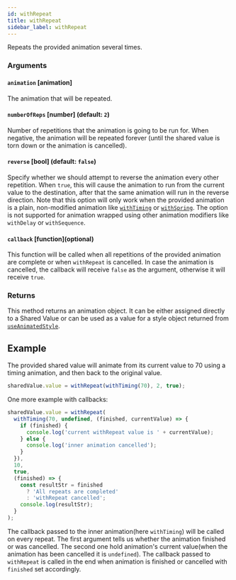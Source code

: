 ```yaml
---
id: withRepeat
title: withRepeat
sidebar_label: withRepeat
---
```


Repeats the provided animation several times.

### Arguments

#### `animation` [animation]

The animation that will be repeated.

#### `numberOfReps` [number] (default: `2`)

Number of repetitions that the animation is going to be run for.
When negative, the animation will be repeated forever (until the shared value is torn down or the animation is cancelled).

#### `reverse` [bool] (default: `false`)

Specify whether we should attempt to reverse the animation every other repetition.
When `true`, this will cause the animation to run from the current value to the destination, after that the same animation will run in the reverse direction.
Note that this option will only work when the provided animation is a plain, non-modified animation like [`withTiming`](/docs/2.x/api/hooks/withTiming) or [`withSpring`](/docs/2.x/api/hooks/withSpring).
The option is not supported for animation wrapped using other animation modifiers like `withDelay` or `withSequence`.

#### `callback` [function]\(optional\)

This function will be called when all repetitions of the provided animation are complete or when `withRepeat` is cancelled.
In case the animation is cancelled, the callback will receive `false` as the argument, otherwise it will receive `true`.

### Returns

This method returns an animation object. It can be either assigned directly to a Shared Value or can be used as a value for a style object returned from [`useAnimatedStyle`](/docs/2.x/api/hooks/useAnimatedStyle).

## Example

The provided shared value will animate from its current value to 70 using a timing animation, and then back to the original value.

```js
sharedValue.value = withRepeat(withTiming(70), 2, true);
```

One more example with callbacks:

```js
sharedValue.value = withRepeat(
  withTiming(70, undefined, (finished, currentValue) => {
    if (finished) {
      console.log('current withRepeat value is ' + currentValue);
    } else {
      console.log('inner animation cancelled');
    }
  }),
  10,
  true,
  (finished) => {
    const resultStr = finished
      ? 'All repeats are completed'
      : 'withRepeat cancelled';
    console.log(resultStr);
  }
);
```

The callback passed to the inner animation(here `withTiming`) will be called on every repeat. The first argument tells us whether the animation finished or was cancelled. The second one hold animation's current value(when the animation has been cancelled it is `undefined`).
The callback passed to `withRepeat` is called in the end when animation is finished or cancelled with `finished` set accordingly.
